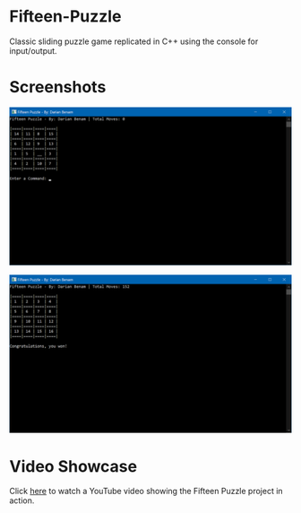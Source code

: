 # Fifteen-Puzzle
Classic sliding puzzle game replicated in C++ using the console for input/output.

# Screenshots
![Randomly shuffled puzzle](https://raw.githubusercontent.com/BeardedFish/Fifteen-Puzzle/master/screenshots/screenshot1.png "Randomly shuffled puzzle")

![Solved puzzle](https://raw.githubusercontent.com/BeardedFish/Fifteen-Puzzle/master/screenshots/screenshot2.png "Solved puzzle")

# Video Showcase
Click [here](https://www.youtube.com/watch?v=5yzhFL_g3pY) to watch a YouTube video showing the Fifteen Puzzle project in action.
